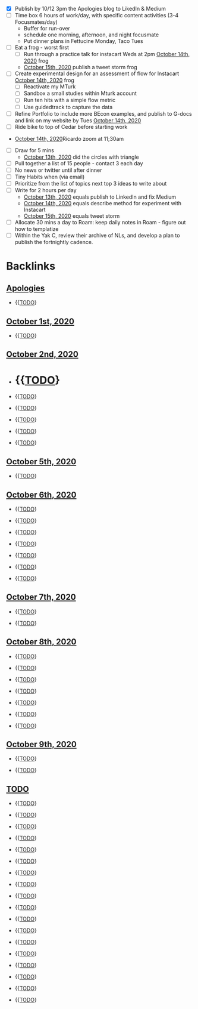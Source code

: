 - [x] Publish by 10/12 3pm the Apologies blog to LikedIn & Medium
- [ ] Time box 6 hours of work/day, with specific content activities (3-4 Focusmates/day)
    - Buffer for run-over
    - schedule one morning, afternoon, and night focusmate
    - Put dinner plans in Fettucine Monday, Taco Tues
- [ ] Eat a frog - worst first 
    - [ ] Run through a practice talk for instacart Weds at 2pm [October 14th, 2020](<October 14th, 2020.md>) frog
    - [October 15th, 2020](<October 15th, 2020.md>) publish a tweet storm frog
- [ ] Create experimental design for an assessment of flow for Instacart [October 14th, 2020](<October 14th, 2020.md>) frog
    - [ ] Reactivate my MTurk
    - [ ] Sandbox a small studies within Mturk account
    - [ ] Run ten hits with a simple flow metric
    - [ ] Use guidedtrack to capture the data
- [ ] Refine Portfolio to include more BEcon examples, and publish to G-docs and link on my website by Tues [October 14th, 2020](<October 14th, 2020.md>)
- [ ] Ride bike to top of Cedar before starting work
- [October 14th, 2020](<October 14th, 2020.md>)Ricardo zoom at 11;30am
- [ ] Draw for 5 mins 
    - [October 13th, 2020](<October 13th, 2020.md>) did the circles with triangle
- [ ] Pull together a list of 15 people - contact 3 each day
- [ ] No news or twitter until after dinner
- [ ] Tiny Habits when (via email) 
- [ ] Prioritize from the list of topics next top 3 ideas to write about
- [ ] Write for 2 hours per day
    - [October 13th, 2020](<October 13th, 2020.md>) equals publish to LinkedIn and fix Medium
    - [October 14th, 2020](<October 14th, 2020.md>) equals describe method for experiment with Instacart
    - [October 15th, 2020](<October 15th, 2020.md>) equals tweet storm
- [ ] Allocate 30 mins a day to Roam: keep daily notes in Roam - figure out how to templatize
- [ ] Within the Yak C, review their archive of NLs, and develop a plan to publish the fortnightly cadence.

# Backlinks
## [Apologies](<Apologies.md>)
- {{[TODO](<TODO.md>)}

## [October 1st, 2020](<October 1st, 2020.md>)
- {{[TODO](<TODO.md>)}

## [October 2nd, 2020](<October 2nd, 2020.md>)
- # {{[TODO](<TODO.md>)}

- {{[TODO](<TODO.md>)}

- {{[TODO](<TODO.md>)}

- {{[TODO](<TODO.md>)}

- {{[TODO](<TODO.md>)}

- {{[TODO](<TODO.md>)}

## [October 5th, 2020](<October 5th, 2020.md>)
- {{[TODO](<TODO.md>)}

## [October 6th, 2020](<October 6th, 2020.md>)
- {{[TODO](<TODO.md>)}

- {{[TODO](<TODO.md>)}

- {{[TODO](<TODO.md>)}

- {{[TODO](<TODO.md>)}

- {{[TODO](<TODO.md>)}

- {{[TODO](<TODO.md>)}

- {{[TODO](<TODO.md>)}

## [October 7th, 2020](<October 7th, 2020.md>)
- {{[TODO](<TODO.md>)}

- {{[TODO](<TODO.md>)}

## [October 8th, 2020](<October 8th, 2020.md>)
- {{[TODO](<TODO.md>)}

- {{[TODO](<TODO.md>)}

- {{[TODO](<TODO.md>)}

- {{[TODO](<TODO.md>)}

- {{[TODO](<TODO.md>)}

- {{[TODO](<TODO.md>)}

- {{[TODO](<TODO.md>)}

## [October 9th, 2020](<October 9th, 2020.md>)
- {{[TODO](<TODO.md>)}

- {{[TODO](<TODO.md>)}

## [TODO](<TODO.md>)
- {{[TODO](<TODO.md>)}

- {{[TODO](<TODO.md>)}

- {{[TODO](<TODO.md>)}

- {{[TODO](<TODO.md>)}

- {{[TODO](<TODO.md>)}

- {{[TODO](<TODO.md>)}

- {{[TODO](<TODO.md>)}

- {{[TODO](<TODO.md>)}

- {{[TODO](<TODO.md>)}

- {{[TODO](<TODO.md>)}

- {{[TODO](<TODO.md>)}

- {{[TODO](<TODO.md>)}

- {{[TODO](<TODO.md>)}

- {{[TODO](<TODO.md>)}

- {{[TODO](<TODO.md>)}

- {{[TODO](<TODO.md>)}

- {{[TODO](<TODO.md>)}

- {{[TODO](<TODO.md>)}

